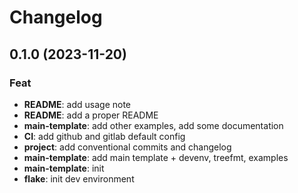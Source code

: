 # Changelog

## 0.1.0 (2023-11-20)

### Feat

- **README**: add usage note
- **README**: add a proper README
- **main-template**: add other examples, add some documentation
- **CI**: add github and gitlab default config
- **project**: add conventional commits and changelog
- **main-template**: add main template + devenv, treefmt, examples
- **main-template**: init
- **flake**: init dev environment
